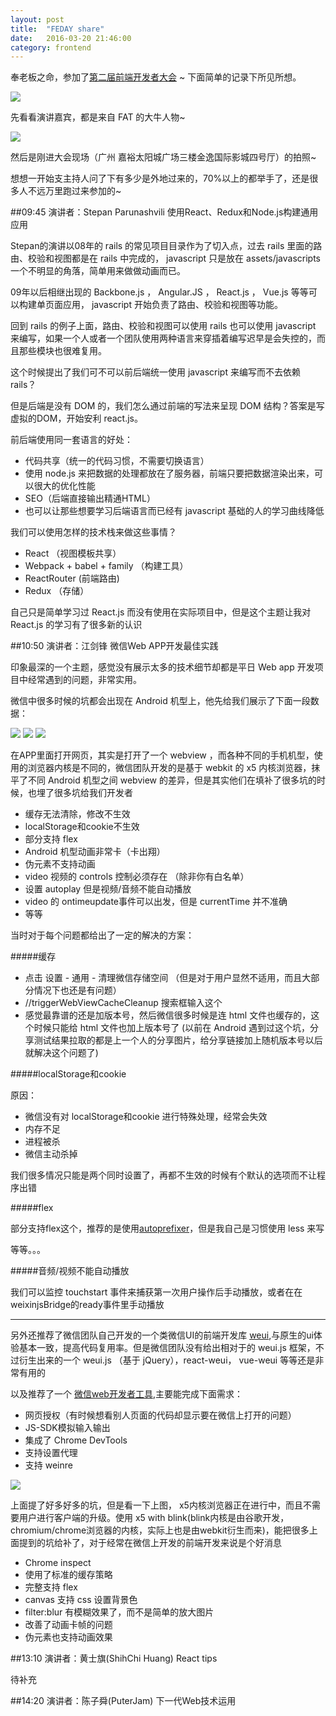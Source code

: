 ```yaml
---
layout: post
title:  "FEDAY share"
date:   2016-03-20 21:46:00
category: frontend
---
```


奉老板之命，参加了[第二届前端开发者大会](http://www.fequan.com/2016/) ~ 下面简单的记录下所见所想。

<img src="{{site.baseurl}}/source/2016.03.20/1.png">  

先看看演讲嘉宾，都是来自 FAT 的大牛人物~

<img src="{{site.baseurl}}/source/2016.03.20/2.jpg">  

然后是刚进大会现场（广州 嘉裕太阳城广场三楼金逸国际影城四号厅）的拍照~

想想一开始支主持人问了下有多少是外地过来的，70%以上的都举手了，还是很多人不远万里跑过来参加的~

##09:45 演讲者：Stepan Parunashvili 使用React、Redux和Node.js构建通用应用

Stepan的演讲以08年的 rails 的常见项目目录作为了切入点，过去 rails 里面的路由、校验和视图都是在 rails 中完成的， javascript 只是放在 assets/javascripts 一个不明显的角落，简单用来做做动画而已。

09年以后相继出现的 Backbone.js ， Angular.JS ， React.js ， Vue.js 等等可以构建单页面应用， javascript 开始负责了路由、校验和视图等功能。

回到 rails 的例子上面，路由、校验和视图可以使用 rails 也可以使用 javascript 来编写，如果一个人或者一个团队使用两种语言来穿插着编写迟早是会失控的，而且那些模块也很难复用。

这个时候提出了我们可不可以前后端统一使用 javascript 来编写而不去依赖 rails？

但是后端是没有 DOM 的，我们怎么通过前端的写法来呈现 DOM 结构？答案是写虚拟的DOM，开始安利 react.js。

前后端使用同一套语言的好处：

* 代码共享（统一的代码习惯，不需要切换语言）
* 使用 node.js 来把数据的处理都放在了服务器，前端只要把数据渲染出来，可以很大的优化性能
* SEO（后端直接输出精通HTML）
* 也可以让那些想要学习后端语言而已经有 javascript 基础的人的学习曲线降低

我们可以使用怎样的技术栈来做这些事情？

* React （视图模板共享）
* Webpack + babel + family （构建工具）
* ReactRouter (前端路由)
* Redux （存储）

自己只是简单学习过 React.js 而没有使用在实际项目中，但是这个主题让我对 React.js 的学习有了很多新的认识


##10:50 演讲者：江剑锋 微信Web APP开发最佳实践

印象最深的一个主题，感觉没有展示太多的技术细节却都是平日 Web app 开发项目中经常遇到的问题，非常实用。

微信中很多时候的坑都会出现在 Android 机型上，他先给我们展示了下面一段数据：

<img src="{{site.baseurl}}/source/2016.03.20/3.jpg"> 

<img src="{{site.baseurl}}/source/2016.03.20/4.jpg"> 

<img src="{{site.baseurl}}/source/2016.03.20/5.jpg"> 

在APP里面打开网页，其实是打开了一个 webview ，而各种不同的手机机型，使用的浏览器内核是不同的，微信团队开发的是基于 webkit 的 x5 内核浏览器，抹平了不同 Android 机型之间 webview 的差异，但是其实他们在填补了很多坑的时候，也埋了很多坑给我们开发者

* 缓存无法清除，修改不生效
* localStorage和cookie不生效
* 部分支持 flex
* Android 机型动画非常卡（卡出翔）
* 伪元素不支持动画
* video 视频的 controls 控制必须存在 （除非你有白名单）
* 设置 autoplay 但是视频/音频不能自动播放
* video 的 ontimeupdate事件可以出发，但是 currentTime 并不准确
* 等等

当时对于每个问题都给出了一定的解决的方案：

#####缓存

* 点击 设置 - 通用 - 清理微信存储空间 （但是对于用户显然不适用，而且大部分情况下也还是有问题）
* //triggerWebViewCacheCleanup 搜索框输入这个
* 感觉最靠谱的还是加版本号，然后微信很多时候是连 html 文件也缓存的，这个时候只能给 html 文件也加上版本号了 (以前在 Android 遇到过这个坑，分享测试结果拉取的都是上一个人的分享图片，给分享链接加上随机版本号以后就解决这个问题了)

#####localStorage和cookie

原因：

* 微信没有对 localStorage和cookie 进行特殊处理，经常会失效
* 内存不足
* 进程被杀
* 微信主动杀掉

我们很多情况只能是两个同时设置了，再都不生效的时候有个默认的选项而不让程序出错

#####flex

部分支持flex这个，推荐的是使用[autoprefixer](https://github.com/postcss/autoprefixer)，但是我自己是习惯使用 less 来写

等等。。。

#####音频/视频不能自动播放

我们可以监控 touchstart 事件来捕获第一次用户操作后手动播放，或者在在weixinjsBridge的ready事件里手动播放

---

另外还推荐了微信团队自己开发的一个类微信UI的前端开发库 [weui](https://github.com/weui/weui),与原生的ui体验基本一致，提高代码复用率。但是微信团队没有给出相对于的 weui.js 框架，不过衍生出来的一个 weui.js （基于 jQuery），react-weui， vue-weui 等等还是非常有用的

以及推荐了一个 [微信web开发者工具](http://mp.weixin.qq.com/wiki/10/e5f772f4521da17fa0d7304f68b97d7e.html),主要能完成下面需求：

* 网页授权（有时候想看别人页面的代码却显示要在微信上打开的问题）
* JS-SDK模拟输入输出
* 集成了 Chrome DevTools
* 支持设置代理
* 支持 weinre

<img src="{{site.baseurl}}/source/2016.03.20/6.jpg"> 

上面提了好多好多的坑，但是看一下上图， x5内核浏览器正在进行中，而且不需要用户进行客户端的升级。使用 x5 with blink(blink内核是由谷歌开发，chromium/chrome浏览器的内核，实际上也是由webkit衍生而来)，能把很多上面提到的坑给补了，对于经常在微信上开发的前端开发来说是个好消息

* Chrome inspect
* 使用了标准的缓存策略
* 完整支持 flex 
* canvas 支持 css 设置背景色
* filter:blur 有模糊效果了，而不是简单的放大图片
* 改善了动画卡帧的问题
* 伪元素也支持动画效果

##13:10 演讲者：黄士旗(ShihChi Huang) React tips

待补充

##14:20 演讲者：陈子舜(PuterJam) 下一代Web技术运用

